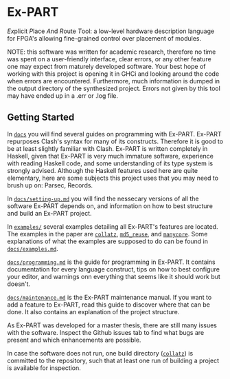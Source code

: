 # Ex-PART

*Ex*plicit *P*lace *A*nd *R*oute *T*ool: a low-level hardware description language for FPGA's allowing fine-grained control over placement of modules.

NOTE: this software was written for academic research, therefore no time was spent on a user-friendly interface, clear errors, or any other feature one may expect from maturely developed software. Your best hope of working with this project is opening it in GHCi and looking around the code when errors are encountered. Furthermore, much information is dumped in the output directory of the synthesized project. Errors not given by this tool may have ended up in a .err or .log file. 

## Getting Started

In [`docs`](docs/) you will find several guides on programming with Ex-PART. Ex-PART repurposes Clash's syntax for many of its constructs. Therefore it is good to be at least slightly familiar with Clash. Ex-PART is written completely in Haskell, given that Ex-PART is very much immature software, experience with reading Haskell code, and some understanding of its type system is strongly advised. Although the Haskell features used here are quite elementary, here are some subjects this project uses that you may need to brush up on: Parsec, Records.

In [`docs/setting-up.md`](docs/setting-up.md) you will find the nessecary versions of all the software Ex-PART depends on, and information on how to best structure and build an Ex-PART project.

In [`examples/`](examples/) several examples detailing all Ex-PART's features are located. The examples in the paper are [`collatz`](examples/collatz/), [`md5_reuse`](examples/md5_reuse), and [`manycore`](examples/manycore). Some explanations of what the examples are supposed to do can be found in [`docs/examples.md`](docs/examples.md).

[`docs/programming.md`](docs/programming.md) is the guide for programming in Ex-PART. It contains documentation for every language construct, tips on how to best configure your editor, and warnings onn everything that seems like it should work but doesn't.

[`docs/maintenance.md`](docs/maintenance.md) is the Ex-PART maintenance manual. If you want to add a feature to Ex-PART, read this guide to discover where that can be done. It also contains an explanation of the project structure.

As Ex-PART was developed for a master thesis, there are still many issues with the software. Inspect the Github issues tab to find what bugs are present and which enhancements are possible.

In case the software does not run, one build directory ([`collatz`](collatz)) is committed to the repository, such that at least one run of building a project is available for inspection.
